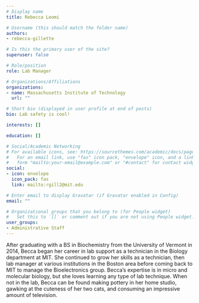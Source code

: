 ```yaml
---
# Display name
title: Rebecca Leomi

# Username (this should match the folder name)
authors:
- rebecca-gillette

# Is this the primary user of the site?
superuser: false

# Role/position
role: Lab Manager

# Organizations/Affiliations
organizations:
- name: Massachusetts Institute of Technology
  url: ""

# Short bio (displayed in user profile at end of posts)
bio: Lab safety is cool!

interests: []

education: []

# Social/Academic Networking
# For available icons, see: https://sourcethemes.com/academic/docs/page-builder/#icons
#   For an email link, use "fas" icon pack, "envelope" icon, and a link in the
#   form "mailto:your-email@example.com" or "#contact" for contact widget.
social:
- icon: envelope
  icon_pack: fas
  link: mailto:rgill2@mit.edu

# Enter email to display Gravatar (if Gravatar enabled in Config)
email: ""

# Organizational groups that you belong to (for People widget)
#   Set this to `[]` or comment out if you are not using People widget.
user_groups:
- Administrative Staff
---
```


After graduating with a BS in Biochemistry from the University of Vermont in 2014, Becca began her career in lab support as a technician in the Biology department at MIT. She continued to grow her skills as a technician, then lab manager at various institutions in the Boston area before coming back to MIT to manage the Bioelectronics group. Becca’s expertise is in micro and molecular biology, but she loves learning any type of lab technique. When not in the lab, Becca can be found making pottery in her home studio, gawking at the cuteness of her two cats, and consuming an impressive amount of television.
